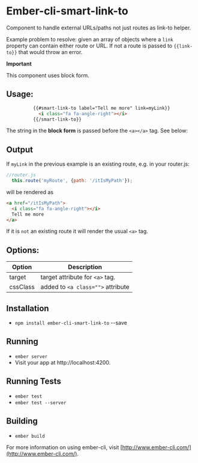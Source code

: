 # Ember-cli-smart-link-to

Component to handle external URLs/paths not just routes as link-to helper.

Example problem to resolve: given an array of objects where a `link` property can contain either route or URL. If not a route is passed to `{{link-to}}` that would throw an error.

**Important**

This component uses block form.

## Usage:
```html
          {{#smart-link-to label="Tell me more" link=myLink}}
            <i class="fa fa-angle-right"></i>
          {{/smart-link-to}}
```
The string in the **block form** is passed before the `<a></a>` tag. See below:


## Output
If `myLink` in the previous example is an existing route, e.g. in your router.js:
```javascript
//router.js
  this.route('myRoute', {path: '/itIsMyPath'});
```

will be rendered as

```html
<a href="/itIsMyPath">
  <i class="fa fa-angle-right"></i>
  Tell me more
</a>
```
If it is `not` an existing route it will render the usual `<a>` tag.

## Options:

Option  | Description
------------- | -------------
target  | target attribute for `<a>` tag.
cssClass  | added to `<a class="">` attribute



## Installation

* `npm install ember-cli-smart-link-to`  --save

## Running

* `ember server`
* Visit your app at http://localhost:4200.

## Running Tests

* `ember test`
* `ember test --server`

## Building

* `ember build`

For more information on using ember-cli, visit [http://www.ember-cli.com/](http://www.ember-cli.com/).

